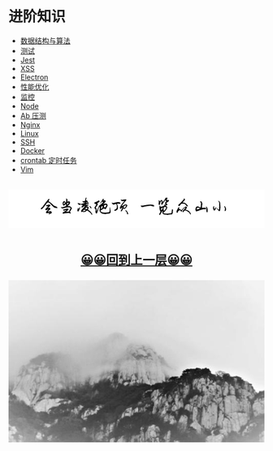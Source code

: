 # 进阶知识
  
-   [数据结构与算法](/advance/structure.md)
-   [测试](/advance/test.md)
-   [Jest](/advance/jest.md)
-   [XSS](/advance/xss.md)
-   [Electron](/advance/electron.md)
-   [性能优化](/advance/performance.md)
-   [监控](/advance/watch.md)
-   [Node](/advance/node.md)
-   [Ab 压测](/advance/ab.md)
-   [Nginx](/advance/nginx.md)
-   [Linux](/advance/linux.md)
-   [SSH](/advance/ssh.md)
-   [Docker](/advance/docker.md)
-   [crontab 定时任务](/advance/crontab.md)
-   [Vim](/advance/vim.md)

<br />
<img  src='./img/hdljd.PNG' width="600" alt="logo">
<br />
<br />
<div align="center">
<a href="../index.html"><p style="font-size:24px"><b>&#128512;&#128512;回到上一层&#128512;&#128512;</b></p></a>
<img  src='./img/04.jpg' width="600" alt="logo" />
</div>
<br />
<br />
